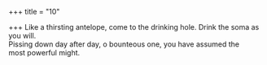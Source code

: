+++
title = "10"

+++
Like a thirsting antelope, come to the drinking hole. Drink the soma as  you will.  
Pissing down day after day, o bounteous one, you have assumed the  
most powerful might.  